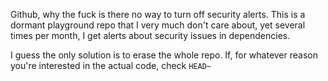 Github, why the fuck is there no way to turn off security alerts. This is a dormant playground repo that I very much don't care about, yet several times per month, I get alerts about security issues in dependencies.

I guess the only solution is to erase the whole repo. If, for whatever reason you're interested in the actual code, check `HEAD~`
